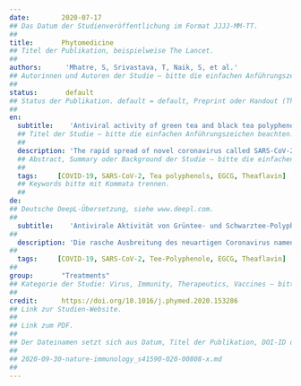 ```yaml
---
date:        2020-07-17
## Das Datum der Studienveröffentlichung im Format JJJJ-MM-TT.
##
title:       Phytomedicine
## Titel der Publikation, beispielweise The Lancet.
##
authors:      'Mhatre, S, Srivastava, T, Naik, S, et al.'
## Autorinnen und Autoren der Studie – bitte die einfachen Anführungszeichen beachten!
##
status:       default
## Status der Publikation. default = default, Preprint oder Handout (Thesenpapier)
##
en:
  subtitle:    'Antiviral activity of green tea and black tea polyphenols in prophylaxis and treatment of COVID-19: A review'
  ## Titel der Studie – bitte die einfachen Anführungszeichen beachten!
  ##
  description: 'The rapid spread of novel coronavirus called SARS-CoV-2 or nCoV has caused countries all over the world to impose lockdowns and undertake stringent preventive measures. This new positive-sense single-stranded RNA strain of coronavirus spreads through droplets of saliva and nasal discharge. US FDA has authorized the emergency use of Remdesivir looking at the increasing number of cases of COVID-19, however there is still no drug approved to treat COVID-19. An alternative way of treatment could be the use of naturally derived molecules with known antiviral properties. We reviewed the antiviral activities of two polyphenols derived from tea, epigallocatechin-3-gallate (EGCG) from green tea and theaflavins from black tea. Both green tea and black tea polyphenols have been reported to exhibit antiviral activities against various viruses, especially positive-sense single-stranded RNA viruses. Recent studies have revealed the possible binding sites present on SARS-CoV-2 and studied their interactions with tea polyphenols. EGCG and theaflavins, especially theaflavin-3,3′-digallate (TF3) have shown a significant interaction with the receptors under consideration in this review. Some docking studies further emphasize on the activity of these polyphenols against COVID-19. This review summarizes the available reports and evidences which support the use of tea polyphenols as potential candidates in prophylaxis and treatment of COVID-19.'
  ## Abstract, Summary oder Background der Studie – bitte die einfachen Anführungszeichen b
  ##
  tags:     [COVID-19, SARS-CoV-2, Tea polyphenols, EGCG, Theaflavin]
  ## Keywords bitte mit Kommata trennen.
  ##
de: 
## Deutsche DeepL-Übersetzung, siehe www.deepl.com.
##
  subtitle:    'Antivirale Aktivität von Grüntee- und Schwarztee-Polyphenolen bei der Prophylaxe und Behandlung von COVID-19: Eine Übersicht'
##
  description: 'Die rasche Ausbreitung des neuartigen Coronavirus namens SARS-CoV-2 oder nCoV hat Länder auf der ganzen Welt dazu veranlasst, Abriegelungen zu verhängen und strenge Präventivmaßnahmen zu ergreifen. Dieser neue Coronavirus-Stamm mit positiver einzelsträngiger RNA verbreitet sich über Speicheltröpfchen und Nasenausfluss. Die US-amerikanische Gesundheitsbehörde FDA hat angesichts der zunehmenden Zahl von COVID-19-Fällen den Notfalleinsatz von Remdesivir genehmigt, allerdings gibt es noch kein zugelassenes Medikament zur Behandlung von COVID-19. Eine alternative Behandlungsmöglichkeit könnte die Verwendung von natürlich gewonnenen Molekülen mit bekannten antiviralen Eigenschaften sein. Wir haben die antiviralen Aktivitäten von zwei aus Tee gewonnenen Polyphenolen untersucht: Epigallocatechin-3-gallat (EGCG) aus grünem Tee und Theaflavine aus schwarzem Tee. Sowohl für Polyphenole aus grünem als auch aus schwarzem Tee wurde berichtet, dass sie antivirale Aktivitäten gegen verschiedene Viren aufweisen, insbesondere gegen einzelsträngige, positiv strangorientierte RNA-Viren. Jüngste Studien haben die möglichen Bindungsstellen von SARS-CoV-2 aufgedeckt und ihre Wechselwirkungen mit Tee-Polyphenolen untersucht. EGCG und Theaflavine, insbesondere Theaflavin-3,3′-digallat (TF3), haben eine signifikante Interaktion mit den in dieser Übersicht betrachteten Rezeptoren gezeigt. Einige Docking-Studien unterstreichen zudem die Aktivität dieser Polyphenole gegen COVID-19. Diese Übersicht fasst die verfügbaren Berichte und Beweise zusammen, die die Verwendung von Tee-Polyphenolen als potenzielle Kandidaten für die Prophylaxe und Behandlung von COVID-19 unterstützen.'
##
  tags:     [COVID-19, SARS-CoV-2, Tee-Polyphenole, EGCG, Theaflavin]
##
group:       "Treatments"
## Kategorie der Studie: Virus, Immunity, Therapeutics, Vaccines – bitte die Anführungszeichen beachten!
##
credit:      https://doi.org/10.1016/j.phymed.2020.153286
## Link zur Studien-Website.
##
## Link zum PDF.
##
## Der Dateinamen setzt sich aus Datum, Titel der Publikation, DOI-ID der Studie (nach dem letzten Slash) und der Dateiendung zusammen. Bitte den Unterstrich vor der DOI-ID beachten!
##
## 2020-09-30-nature-immunology_s41590-020-00808-x.md
##
---
```

<object data="{{ page.link }}" style='height:calc(100vh - 400px); width: 100%' type='application/pdf'></object>